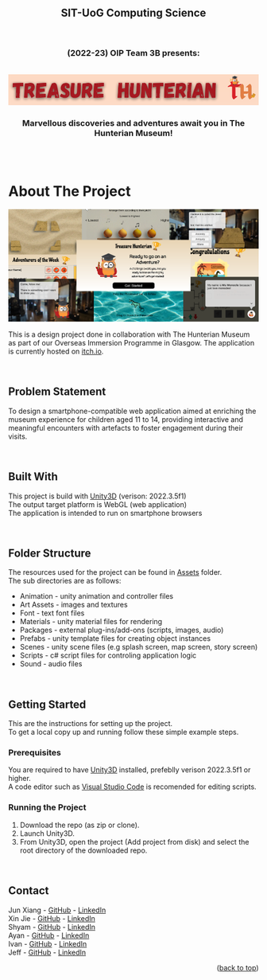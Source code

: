 

<div align="center">

  <h2 align="center">SIT-UoG Computing Science</h2>
  <br />
  <h3 align="center">(2022-23) OIP Team 3B presents:</h3>

  <br />
  
  <a href="https://github.com/shingliya/OIP-TEAM3B">
    <img src="logo.png" alt="Logo">
  </a>

<h3>Marvellous discoveries and adventures await you in The Hunterian Museum!</h3>
</div>

<br /><br />

# About The Project
![ScreenCaptures](ScreenCaptures.png)

This is a design project done in collaboration with The Hunterian Museum as part of our Overseas Immersion Programme in Glasgow. The application is currently hosted on [itch.io](https://shingliya.itch.io/treasurehunterian).

<br />

## Problem Statement
To design a smartphone-compatible web application aimed at enriching the museum experience for children aged 11 to 14, providing interactive and meaningful encounters with artefacts to foster engagement during their visits.

<br />

## Built With
This project is build with [Unity3D](https://unity.com/) (verison: 2022.3.5f1)<br />
The output target platform is WebGL (web application)<br />
The application is intended to run on smartphone browsers<br />

<br />

## Folder Structure
The resources used for the project can be found in [Assets](Assets) folder.<br />
The sub directories are as follows:
-   Animation - unity animation and controller files
-   Art Assets - images and textures
-   Font - text font files
-   Materials - unity material files for rendering
-   Packages - external plug-ins/add-ons (scripts, images, audio)
-   Prefabs - unity template files for creating object instances
-   Scenes - unity scene files (e.g splash screen, map screen, story screen)
-   Scripts - c# script files for controling application logic
-   Sound - audio files

<br />

## Getting Started
This are the instructions for setting up the project.<br />
To get a local copy up and running follow these simple example steps.

### Prerequisites
You are required to have [Unity3D](https://unity.com/) installed, prefeblly verison 2022.3.5f1 or higher.<br />
A code editor such as [Visual Studio Code](https://code.visualstudio.com/) is recomended for editing scripts.

### Running the Project
1. Download the repo (as zip or clone).
2. Launch Unity3D.
3. From Unity3D, open the project (Add project from disk) and select the root directory of the downloaded repo.

<br />

## Contact

Jun Xiang - [GitHub](https://github.com/xiaopang254) - [LinkedIn](https://www.linkedin.com/in/laujunxiang/)<br />
Xin Jie - [GitHub](https://github.com/XJ-UoG) - [LinkedIn](https://www.linkedin.com/in/xin-jie-tan-66505b148/)<br />
Shyam - [GitHub](https://github.com/shyxxm) - [LinkedIn](https://www.linkedin.com/in/shyam-prasad)<br />
Ayan - [GitHub](https://github.com/csgnwinter) - [LinkedIn](www.linkedin.com/in/ayan-priyadarshi-52621757/)<br />
Ivan - [GitHub](https://github.com/shingliya) - [LinkedIn](https://www.linkedin.com/in/leongwengyanivan/)<br />
Jeff - [GitHub](https://github.com/miscting) - [LinkedIn](https://www.linkedin.com/in/jeffleejh/)<br />
 
<p align="right">(<a href="#readme-top">back to top</a>)</p>


